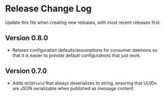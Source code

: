 # Release Change Log

Update this file when creating new releases, with most recent releases first.

## Version 0.8.0

 -  Relaxes configuration defaults/assumptions for consumer daemons so that
    it is easier to provide default configurations that just work.

## Version 0.7.0

 -  Adds `UUIDField` that always deserializes to string, ensuring that UUIDs
    are JSON serializable when published as message content.
